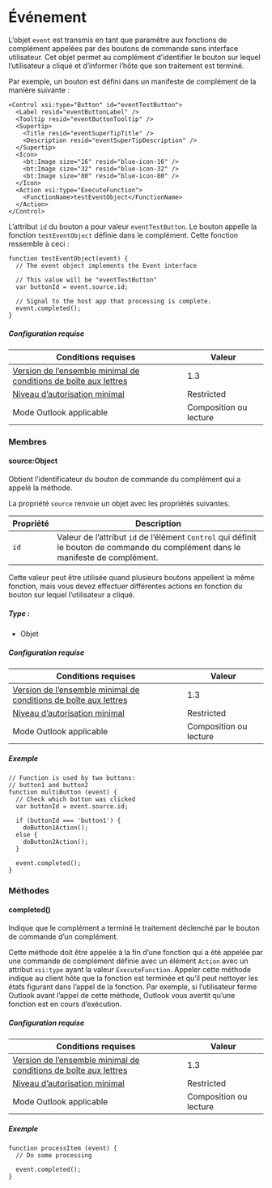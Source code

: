 

# <a name="event"></a>Événement

L’objet `event` est transmis en tant que paramètre aux fonctions de complément appelées par des boutons de commande sans interface utilisateur. Cet objet permet au complément d’identifier le bouton sur lequel l’utilisateur a cliqué et d’informer l’hôte que son traitement est terminé.

Par exemple, un bouton est défini dans un manifeste de complément de la manière suivante :

```
<Control xsi:type="Button" id="eventTestButton">
  <Label resid="eventButtonLabel" />
  <Tooltip resid="eventButtonTooltip" />
  <Supertip>
    <Title resid="eventSuperTipTitle" />
    <Description resid="eventSuperTipDescription" />
  </Supertip>
  <Icon>
    <bt:Image size="16" resid="blue-icon-16" />
    <bt:Image size="32" resid="blue-icon-32" />
    <bt:Image size="80" resid="blue-icon-80" />
  </Icon>
  <Action xsi:type="ExecuteFunction">
    <FunctionName>testEventObject</FunctionName>
  </Action>
</Control>
```

L’attribut `id` du bouton a pour valeur `eventTestButton`. Le bouton appelle la fonction `testEventObject` définie dans le complément. Cette fonction ressemble à ceci :

```
function testEventObject(event) {
  // The event object implements the Event interface

  // This value will be "eventTestButton"
  var buttonId = event.source.id;

  // Signal to the host app that processing is complete.
  event.completed();
}
```

##### <a name="requirements"></a>Configuration requise

|Conditions requises| Valeur|
|---|---|
|[Version de l’ensemble minimal de conditions de boîte aux lettres](./tutorial-api-requirement-sets.md)| 1.3|
|[Niveau d’autorisation minimal](../../docs/outlook/understanding-outlook-add-in-permissions.md)| Restricted|
|Mode Outlook applicable| Composition ou lecture|

### <a name="members"></a>Membres

####  <a name="source-:object"></a>source:Object

Obtient l’identificateur du bouton de commande du complément qui a appelé la méthode.

La propriété `source` renvoie un objet avec les propriétés suivantes.

| Propriété | Description |
| --- | --- |
| `id` | Valeur de l’attribut `id` de l’élément `Control` qui définit le bouton de commande du complément dans le manifeste de complément. |

Cette valeur peut être utilisée quand plusieurs boutons appellent la même fonction, mais vous devez effectuer différentes actions en fonction du bouton sur lequel l’utilisateur a cliqué.

##### <a name="type:"></a>Type :

*   Objet

##### <a name="requirements"></a>Configuration requise

|Conditions requises| Valeur|
|---|---|
|[Version de l’ensemble minimal de conditions de boîte aux lettres](./tutorial-api-requirement-sets.md)| 1.3|
|[Niveau d’autorisation minimal](../../docs/outlook/understanding-outlook-add-in-permissions.md)| Restricted|
|Mode Outlook applicable| Composition ou lecture|

##### <a name="example"></a>Exemple

```
// Function is used by two buttons:
// button1 and button2
function multiButton (event) {
  // Check which button was clicked
  var buttonId = event.source.id;

  if (buttonId === 'button1') {
    doButton1Action();
  else {
    doButton2Action();
  }

  event.completed();
}
```

### <a name="methods"></a>Méthodes

####  <a name="completed()"></a>completed()

Indique que le complément a terminé le traitement déclenché par le bouton de commande d’un complément.

Cette méthode doit être appelée à la fin d’une fonction qui a été appelée par une commande de complément définie avec un élément `Action` avec un attribut `xsi:type` ayant la valeur `ExecuteFunction`. Appeler cette méthode indique au client hôte que la fonction est terminée et qu’il peut nettoyer les états figurant dans l’appel de la fonction. Par exemple, si l’utilisateur ferme Outlook avant l’appel de cette méthode, Outlook vous avertit qu’une fonction est en cours d’exécution.

##### <a name="requirements"></a>Configuration requise

|Conditions requises| Valeur|
|---|---|
|[Version de l’ensemble minimal de conditions de boîte aux lettres](./tutorial-api-requirement-sets.md)| 1.3|
|[Niveau d’autorisation minimal](../../docs/outlook/understanding-outlook-add-in-permissions.md)| Restricted|
|Mode Outlook applicable| Composition ou lecture|

##### <a name="example"></a>Exemple

```
function processItem (event) {
  // Do some processing

  event.completed();
}
```